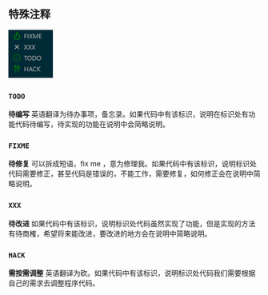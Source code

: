 ## 特殊注释
![](assets/Pasted%20image%2020220219211448.png)
### `TODO` 
**待编写**
英语翻译为待办事项，备忘录。如果代码中有该标识，说明在标识处有功能代码待编写，待实现的功能在说明中会简略说明。

### `FIXME`
**待修复**
可以拆成短语，fix me ，意为修理我。如果代码中有该标识，说明标识处代码需要修正，甚至代码是错误的，不能工作，需要修复，如何修正会在说明中简略说明。

### `XXX`
**待改进**
如果代码中有该标识，说明标识处代码虽然实现了功能，但是实现的方法有待商榷，希望将来能改进，要改进的地方会在说明中简略说明。

### `HACK`
**需按需调整**
英语翻译为砍。如果代码中有该标识，说明标识处代码我们需要根据自己的需求去调整程序代码。



